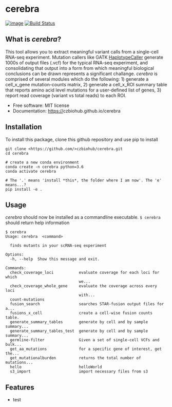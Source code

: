 cerebra
================================

[![image](https://img.shields.io/pypi/v/%7B%7B%20cookiecutter.repo_name%20%7D%7D.svg)](https://pypi.python.org/pypi/%7B%7B%20cookiecutter.repo_name%20%7D%7D) [![Build Status](https://travis-ci.org/czbiohub/cerebra.svg?branch=master)](https://travis-ci.org/czbiohub/cerebra)


What is _cerebra_?
-------------------------------------

This tool allows you to extract meaningful variant calls from a single-cell RNA-seq experiment. Mutation callers like GATK [HaplotypeCaller](https://software.broadinstitute.org/gatk/documentation/tooldocs/3.8-0/org_broadinstitute_gatk_tools_walkers_haplotypecaller_HaplotypeCaller.php) generate 1000s of output files (.vcf) for the typical RNA-seq experiment, and consolidating that output into a form from which meaningful biological conclusions can be drawn represents a significant challange. _cerebra_ is comprised of several modules which do the following: 1) generate a cell_x_gene mutation-counts matrix, 2) generate a cell_x_ROI summary table that reports amino acid level mutations for a user-defined list of genes, 3) report read coverage (variant vs total reads) to each ROI.   

-   Free software: MIT license
-   Documentation: <https://>czbiohub.github.io/cerebra

Installation
------------

To install this package, clone this github repository and use pip to install

```
git clone <https://github.com/>czbiohub/cerebra.git 
cd cerebra 

# create a new conda environment
conda create -n cerebra python=3.6
conda activate cerebra

# The '.' means 'install *this*, the folder where I am now'. The 'e' means...?
pip install -e . 
```

Usage
-----

_cerebra_ should now be installed as a commandline executable. 
`$ cerebra` should return help information

```
$ cerebra
Usage: cerebra  <command>

  finds mutants in your scRNA-seq experiment

Options:
  -h, --help  Show this message and exit.

Commands:
  check_coverage_loci           evaluate coverage for each loci for which
                                we...
  check_coverage_whole_gene     evaluate the coverage across every loci
                                with...
  count-mutations
  fusion_search                 searches STAR-fusion output files for a...
  fusions_x_cell                create a cell-wise fusion counts table.
  generate_summary_tables       generate by cell and by sample summary...
  generate_summary_tables_test  generate by cell and by sample summary...
  germline-filter               Given a set of single-cell VCFs and bulk...
  get_aa_mutations              for a specific gene of interest, get the...
  get_mutationalburden          returns the total number of mutations...
  hello                         helloWorld
  s3_import                     import necessary files from s3
```


Features
--------

-   test

